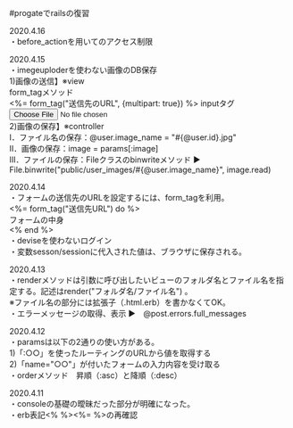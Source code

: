 #progateでrailsの復習

2020.4.16<br>
・before_actionを用いてのアクセス制限

2020.4.15<br>
・imegeuploderを使わない画像のDB保存<br>
1)画像の送信】※view<br>
form_tagメソッド<br>
<%= form_tag("送信先のURL", {multipart: true}) %>
inputタグ<br>
<input name="image" type="file"><br>
2)画像の保存】※controller<br>
Ⅰ．ファイル名の保存：@user.image_name = "#{@user.id}.jpg"<br>
Ⅱ．画像の保存：image = params[:image]<br>
Ⅲ．ファイルの保存：Fileクラスのbinwriteメソッド ▶︎ File.binwrite("public/user_images/#{@user.image_name}", image.read)<br>
 

2020.4.14<br>
・フォームの送信先のURLを設定するには、form_tagを利用。<br>
 <%= form_tag("送信先URL") do %><br>
  フォームの中身<br>
 <% end %><br>
・deviseを使わないログイン<br>
・変数sesson/sessionに代入された値は、ブラウザに保存される。<br>

2020.4.13<br>
・renderメソッドは引数に呼び出したいビューのフォルダ名とファイル名を指定する。記述はrender("フォルダ名/ファイル名") 。<br>
 ※ファイル名の部分には拡張子（.html.erb）を書かなくてOK。<br>
・エラーメッセージの取得、表示 ▶︎　@post.errors.full_messages
 

2020.4.12<br>
・paramsは以下の2通りの使い方がある。<br>
 1)「:○○」を使ったルーティングのURLから値を取得する<br>
 2)「name="○○"」が付いたフォームの入力内容を受け取る<br>
・orderメソッド　昇順（:asc）と降順（:desc）

2020.4.11<br>
・consoleの基礎の曖昧だった部分が明確になった。<br>
・erb表記<% %><%= %>の再確認